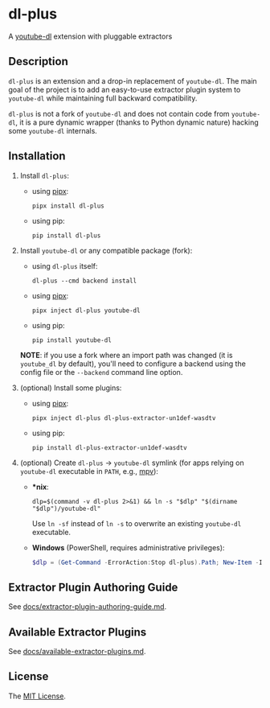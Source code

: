 # dl-plus

A [youtube-dl][youtube-dl-website] extension with pluggable extractors

## Description

`dl-plus` is an extension and a drop-in replacement of `youtube-dl`. The main goal of the project is to add an easy-to-use extractor plugin system to `youtube-dl` while maintaining full backward compatibility.

`dl-plus` is not a fork of `youtube-dl` and does not contain code from `youtube-dl`, it is a pure dynamic wrapper (thanks to Python dynamic nature) hacking some `youtube-dl` internals.

## Installation

1.  Install `dl-plus`:

    * using [pipx][pipx-website]:

      ```
      pipx install dl-plus
      ```

    * using pip:

      ```
      pip install dl-plus
      ```

2.  Install `youtube-dl` or any compatible package (fork):

    * using `dl-plus` itself:

      ```
      dl-plus --cmd backend install
      ```

    * using [pipx][pipx-website]:

      ```
      pipx inject dl-plus youtube-dl
      ```

    * using pip:

      ```
      pip install youtube-dl
      ```

    **NOTE**: if you use a fork where an import path was changed (it is `youtube_dl` by default), you'll need to configure a backend using the config file or the `--backend` command line option.

3.  (optional) Install some plugins:

    * using [pipx][pipx-website]:

      ```
      pipx inject dl-plus dl-plus-extractor-un1def-wasdtv
      ```

    * using pip:

      ```
      pip install dl-plus-extractor-un1def-wasdtv
      ```

4.  (optional) Create `dl-plus` → `youtube-dl` symlink (for apps relying on `youtube-dl` executable in `PATH`, e.g., [mpv][mpv-website]):

    - **\*nix**:

      ```shell
      dlp=$(command -v dl-plus 2>&1) && ln -s "$dlp" "$(dirname "$dlp")/youtube-dl"
      ```

      Use `ln -sf` instead of `ln -s` to overwrite an existing `youtube-dl` executable.

    - **Windows** (PowerShell, requires administrative privileges):

      ```powershell
      $dlp = (Get-Command -ErrorAction:Stop dl-plus).Path; New-Item -ItemType SymbolicLink -Path ((Get-Item $dlp).Directory.FullName + "\youtube-dl.exe") -Target $dlp
      ```

## Extractor Plugin Authoring Guide

See [docs/extractor-plugin-authoring-guide.md](https://github.com/un-def/dl-plus/blob/master/docs/extractor-plugin-authoring-guide.md).

## Available Extractor Plugins

See [docs/available-extractor-plugins.md](https://github.com/un-def/dl-plus/blob/master/docs/available-extractor-plugins.md).

## License

The [MIT License][license].


[youtube-dl-website]: https://youtube-dl.org/
[pipx-website]: https://pipxproject.github.io/pipx/
[mpv-website]: https://mpv.io/
[license]: https://github.com/un-def/dl-plus/blob/master/LICENSE
